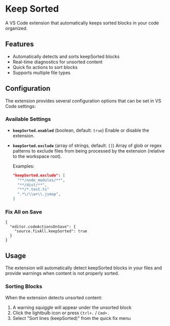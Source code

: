 # Keep Sorted

A VS Code extension that automatically keeps sorted blocks in your code organized.

## Features

- Automatically detects and sorts keepSorted blocks
- Real-time diagnostics for unsorted content
- Quick fix actions to sort blocks
- Supports multiple file types

## Configuration

The extension provides several configuration options that can be set in VS Code settings:

### Available Settings

- **`keepSorted.enabled`** (boolean, default: `true`) Enable or disable the extension.

- **`keepSorted.exclude`** (array of strings, default: `[]`) Array of glob or regex patterns to
  exclude files from being processed by the extension (relative to the workspace root).

  Examples:

  ```json
  "keepSorted.exclude": [
    "**/node_modules/**",
    "**/dist/**",
    "**/*.test.ts"
    ".*\/\\w+\\.jsmap",
  ]
  ```

### Fix All on Save

```
{
  "editor.codeActionsOnSave": {
    "source.fixAll.keepSorted": true
  }
}
```

## Usage

The extension will automatically detect keepSorted blocks in your files and provide warnings when
content is not properly sorted.

### Sorting Blocks

When the extension detects unsorted content:

1. A warning squiggle will appear under the unsorted block
2. Click the lightbulb icon or press `Ctrl+.` / `Cmd+.`
3. Select "Sort lines (keepSorted)" from the quick fix menu
